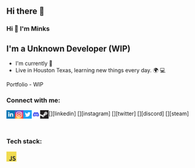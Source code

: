 ## Hi there 👋

### Hi 👋 I'm Minks

## I'm a Unknown Developer (WIP)

- I'm currently 😬
- Live in Houston Texas, learning new things every day. 🌍 💻

Portfolio - WIP


### Connect with me:

[<img align="left" alt="LinkedIn" width="22px" src="https://raw.githubusercontent.com/edent/SuperTinyIcons/a4aa18dbd7b01ed19ac8a19a7f49eb1f6e56e829/images/svg/linkedin.svg" />][linkedin]
[<img align="left" alt="Instagram" width="22px" src="https://raw.githubusercontent.com/edent/SuperTinyIcons/63851670950a28b42df5d73ddebcd65147b7c2cc/images/svg/instagram.svg" />][instagram]
[<img align="left" alt="Twitter" width="22px" src="https://raw.githubusercontent.com/edent/SuperTinyIcons/63851670950a28b42df5d73ddebcd65147b7c2cc/images/svg/twitter.svg" />][twitter]
[<img align="left" alt="Discord" width="22px" src="https://raw.githubusercontent.com/edent/SuperTinyIcons/a4aa18dbd7b01ed19ac8a19a7f49eb1f6e56e829/images/svg/discord.svg" />][discord]
[<img align="left" alt="Steam" width="22px" src="https://raw.githubusercontent.com/edent/SuperTinyIcons/a4aa18dbd7b01ed19ac8a19a7f49eb1f6e56e829/images/svg/steam.svg" />][steam]


<br />

### Tech stack:

<img align="left" alt="JavaScript" width="26px" src="https://raw.githubusercontent.com/github/explore/80688e429a7d4ef2fca1e82350fe8e3517d3494d/topics/javascript/javascript.png" />




<br />
<br />

<!-- [website]: 
[linkedin]: https://www.linkedin.com/in//
[instagram]: https://instagram.com/regiereyy
[twitter]: https://twitter.com
[discord]: https://discord.com/users/m.inks/
[steam]: https://steamcommunity.com/id/minks/

